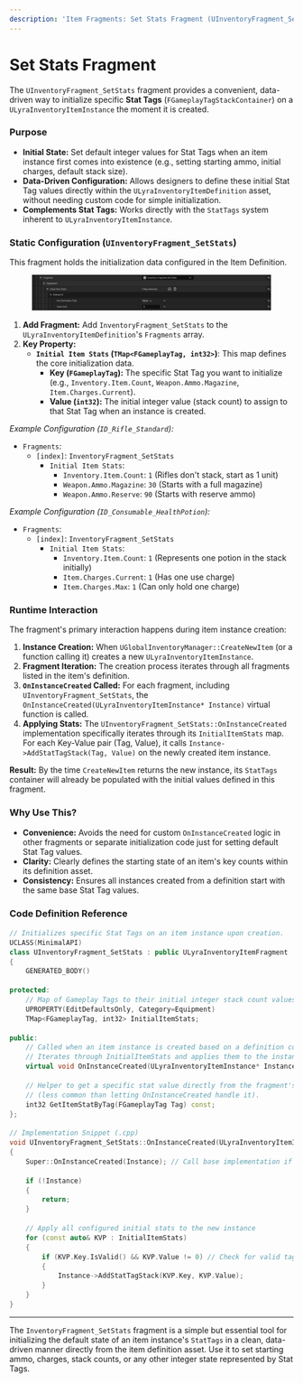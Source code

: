 ```yaml
---
description: 'Item Fragments: Set Stats Fragment (UInventoryFragment_SetStats)'
---
```


# Set Stats Fragment

The `UInventoryFragment_SetStats` fragment provides a convenient, data-driven way to initialize specific **Stat Tags** (`FGameplayTagStackContainer`) on a `ULyraInventoryItemInstance` the moment it is created.

### Purpose

* **Initial State:** Set default integer values for Stat Tags when an item instance first comes into existence (e.g., setting starting ammo, initial charges, default stack size).
* **Data-Driven Configuration:** Allows designers to define these initial Stat Tag values directly within the `ULyraInventoryItemDefinition` asset, without needing custom code for simple initialization.
* **Complements Stat Tags:** Works directly with the `StatTags` system inherent to `ULyraInventoryItemInstance`.

### Static Configuration (`UInventoryFragment_SetStats`)

This fragment holds the initialization data configured in the Item Definition.

<figure><img src="../../../.gitbook/assets/image (76).png" alt=""><figcaption></figcaption></figure>

1. **Add Fragment:** Add `InventoryFragment_SetStats` to the `ULyraInventoryItemDefinition`'s `Fragments` array.
2. **Key Property:**
   * **`Initial Item Stats` (`TMap<FGameplayTag, int32>`)**: This map defines the core initialization data.
     * **Key (`FGameplayTag`):** The specific Stat Tag you want to initialize (e.g., `Inventory.Item.Count`, `Weapon.Ammo.Magazine`, `Item.Charges.Current`).
     * **Value (`int32`):** The initial integer value (stack count) to assign to that Stat Tag when an instance is created.

_Example Configuration (`ID_Rifle_Standard`):_

* `Fragments`:
  * `[index]`: `InventoryFragment_SetStats`
    * `Initial Item Stats`:
      * `Inventory.Item.Count`: `1` (Rifles don't stack, start as 1 unit)
      * `Weapon.Ammo.Magazine`: `30` (Starts with a full magazine)
      * `Weapon.Ammo.Reserve`: `90` (Starts with reserve ammo)

_Example Configuration (`ID_Consumable_HealthPotion`):_

* `Fragments`:
  * `[index]`: `InventoryFragment_SetStats`
    * `Initial Item Stats`:
      * `Inventory.Item.Count`: `1` (Represents one potion in the stack initially)
      * `Item.Charges.Current`: `1` (Has one use charge)
      * `Item.Charges.Max`: `1` (Can only hold one charge)

### Runtime Interaction

The fragment's primary interaction happens during item instance creation:

1. **Instance Creation:** When `UGlobalInventoryManager::CreateNewItem` (or a function calling it) creates a new `ULyraInventoryItemInstance`.
2. **Fragment Iteration:** The creation process iterates through all fragments listed in the item's definition.
3. **`OnInstanceCreated` Called:** For each fragment, including `UInventoryFragment_SetStats`, the `OnInstanceCreated(ULyraInventoryItemInstance* Instance)` virtual function is called.
4. **Applying Stats:** The `UInventoryFragment_SetStats::OnInstanceCreated` implementation specifically iterates through its `InitialItemStats` map. For each Key-Value pair (Tag, Value), it calls `Instance->AddStatTagStack(Tag, Value)` on the newly created item instance.

**Result:** By the time `CreateNewItem` returns the new instance, its `StatTags` container will already be populated with the initial values defined in this fragment.

### Why Use This?

* **Convenience:** Avoids the need for custom `OnInstanceCreated` logic in other fragments or separate initialization code just for setting default Stat Tag values.
* **Clarity:** Clearly defines the starting state of an item's key counts within its definition asset.
* **Consistency:** Ensures all instances created from a definition start with the same base Stat Tag values.

### Code Definition Reference

```cpp
// Initializes specific Stat Tags on an item instance upon creation.
UCLASS(MinimalAPI)
class UInventoryFragment_SetStats : public ULyraInventoryItemFragment
{
	GENERATED_BODY()

protected:
	// Map of Gameplay Tags to their initial integer stack count values.
	UPROPERTY(EditDefaultsOnly, Category=Equipment)
	TMap<FGameplayTag, int32> InitialItemStats;

public:
	// Called when an item instance is created based on a definition containing this fragment.
	// Iterates through InitialItemStats and applies them to the instance's StatTags.
	virtual void OnInstanceCreated(ULyraInventoryItemInstance* Instance) const override;

	// Helper to get a specific stat value directly from the fragment's configuration
	// (less common than letting OnInstanceCreated handle it).
	int32 GetItemStatByTag(FGameplayTag Tag) const;
};

// Implementation Snippet (.cpp)
void UInventoryFragment_SetStats::OnInstanceCreated(ULyraInventoryItemInstance* Instance) const
{
	Super::OnInstanceCreated(Instance); // Call base implementation if any

	if (!Instance)
	{
		return;
	}

	// Apply all configured initial stats to the new instance
	for (const auto& KVP : InitialItemStats)
	{
		if (KVP.Key.IsValid() && KVP.Value != 0) // Check for valid tag and non-zero value
		{
			Instance->AddStatTagStack(KVP.Key, KVP.Value);
		}
	}
}
```

***

The `InventoryFragment_SetStats` fragment is a simple but essential tool for initializing the default state of an item instance's `StatTags` in a clean, data-driven manner directly from the item definition asset. Use it to set starting ammo, charges, stack counts, or any other integer state represented by Stat Tags.
